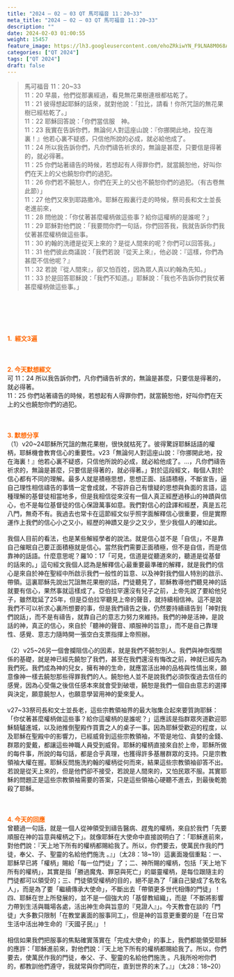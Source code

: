 ```yaml
---
title: "2024 – 02 – 03 QT 馬可福音 11：20~33"
meta_title: "2024 – 02 – 03 QT 馬可福音 11：20~33"
description: ""
date: 2024-02-03 01:00:55
weight: 15457
feature_image: https://lh3.googleusercontent.com/ehoZRkiwYN_F9LNA8M068AYxt73EavCZno-PD1cJRuf5BbSkQVUWr3gNEbt5kSs28Pb_Elg17kSrtf9ybWvojWoMV6I4tPM3vGRGDq6GkKkPdL2Gut4QAIw4-uykKUAtNiKgQKntvsU=w800
categories: ["QT 2024"]
tags: ["QT 2024"]
draft: false
---
```


<blockquote>馬可福音 11：20~33<br />
11：20 早晨，他們從那裏經過，看見無花果樹連根都枯乾了。<br />
11：21 彼得想起耶穌的話來，就對他說：「拉比，請看！你所咒詛的無花果樹已經枯乾了。」<br />
11：22 耶穌回答說：「你們當信服　神。<br />
11：23 我實在告訴你們，無論何人對這座山說：『你挪開此地，投在海裏！』他若心裏不疑惑，只信他所說的必成，就必給他成了。<br />
11：24 所以我告訴你們，凡你們禱告祈求的，無論是甚麼，只要信是得著的，就必得著。<br />
11：25 你們站著禱告的時候，若想起有人得罪你們，就當饒恕他，好叫你們在天上的父也饒恕你們的過犯。<br />
11：26 你們若不饒恕人，你們在天上的父也不饒恕你們的過犯。（有古卷無此節）」<br />
11：27 他們又來到耶路撒冷。耶穌在殿裏行走的時候，祭司長和文士並長老進前來，<br />
11：28 問他說：「你仗著甚麼權柄做這些事？給你這權柄的是誰呢？」<br />
11：29 耶穌對他們說：「我要問你們一句話，你們回答我，我就告訴你們我仗著甚麼權柄做這些事。<br />
11：30 約翰的洗禮是從天上來的？是從人間來的呢？你們可以回答我。」<br />
11：31 他們彼此商議說：「我們若說『從天上來』，他必說：『這樣，你們為甚麼不信他呢？』<br />
11：32 若說『從人間來』，卻又怕百姓，因為眾人真以約翰為先知。」<br />
11：33 於是回答耶穌說：「我們不知道。」耶穌說：「我也不告訴你們我仗著甚麼權柄做這些事。」</blockquote><br />
&nbsp;<br />
<br />
&nbsp;<br />
<br />
<span style="color: #ff6600;"><strong>1.  經文3遍</strong></span><br />
<br />
&nbsp;<br />
<br />
<span style="color: #ff6600;"><strong>2. 今天默想經文<br />
</strong></span>可 11：24 所以我告訴你們，凡你們禱告祈求的，無論是甚麼，只要信是得著的，就必得著。<br />
11：25 你們站著禱告的時候，若想起有人得罪你們，就當饒恕他，好叫你們在天上的父也饒恕你們的過犯。<br />
<br />
&nbsp;<br />
<br />
<strong><span style="color: #ff6600;">3. 默想分享<br />
</span></strong>（1）v20~24耶穌所咒詛的無花果樹，很快就枯死了。彼得驚訝耶穌話語的權柄，耶穌機會教育信心的重要性。v23「無論何人對這座山說：『你挪開此地，投在海裏！』他若心裏不疑惑，只信他所說的必成，就必給他成了。…，凡你們禱告祈求的，無論是甚麼，只要信是得著的，就必得著。」對於這段經文，每個人對於信心都有不同的理解。最多人就是積極思想，思想正面、話語積極，不斷宣告，逼自己理性相信禱告的事情一定會成就，不容許自己有懷疑的思想與負面的言語，這種理解的基督徒相當地多，但是我相信從來沒有一個人真正經歷過移山的神蹟與信心，也不是每位基督徒的信心保證萬事如意。我們對信心的詮譯和經歷，真是五花八門，無奇不有。我過去也常卡在這節經文似乎照字面解釋信心很重要，但是實際運作上我們的信心小之又小，經歷的神蹟又是少之又少，至少我個人的確如此。<br />
<br />
我個人目前的看法，也是某些解經學者的說法。就是信心並不是「自信」，不是靠自己催眠自己要正面積極就是信心。當然我們需要正面積極，但不是自信，而是信靠神的話語。什麼意思呢？羅10：17「可見，信道是從聽道來的，聽道是從基督的話來的。」這句經文我個人認為是解釋信心最重要最準確的解釋，就是我們的信心是來自於神在聖經中所啟示我們一般性的旨意、以及神對我們個人特別的啟示、帶領。這裏耶穌先說出咒詛無花果樹的話，門徒聽見了，耶穌教導他們聽見神的話就要有信心，果然事就這樣成了。亞伯拉罕還沒有兒子之前，上帝先說了要給他兒子，雖然耽延了25年，但是亞伯拉罕聽見上帝的聲音，就持續相信神。這不是說我們不可以祈求心裏所想要的事，但是我們禱告之後，仍然要持續禱告到「神對我們說話」，而不是有禱告，就靠自己的意志力努力來維持。我們的神是活神，是說話的神，真正的信心，來自於「聽神的聲音、順服神的旨意」，而不是自己靠理性、感覺、意志力隨時開一張空白支票指揮上帝照辦。<br />
<br />
（2）v25~26另一個會攔阻信心的因素，就是我們不饒恕別人。我們與神恢復關係的基礎，就是神已經先饒恕了我們，甚至在我們還沒有悔改之前，神就已經先為我們死。我們成為神的兒女，擁有神的生命，就應當活出神的品格與性情出來，願意像神一樣去饒恕那些得罪我們的人。饒恕他人並不是說我們必須恢復過去信任的感覺，因為心受傷之後信任感本來就會受到破壞，饒恕是我們一個自由意志的選擇與決定，願意饒恕人，也願意學習用神的愛來愛人。<br />
<br />
v27~33祭司長和文士並長老，這些宗教領袖界的最大咖集合起來要質詢耶穌：「你仗著甚麼權柄做這些事？給你這權柄的是誰呢？」這應該是指群眾夾道歡迎耶穌騎驢進城，以及祂推倒聖殿作買賣之人的桌子一事。因為耶穌受歡迎的程度，以及耶穌在聖殿中的影響力，已經威脅到這些宗教領袖，不管是地位、貪婪的金錢、群眾的愛戴，都讓這些神職人員受到威脅。耶穌的權柄直接來自於上帝，耶穌所做的每件事，所說的每句話，都是合乎真理，也獲得許多基層群眾的支持。只是宗教領袖大權在握。耶穌反問施洗約翰的權柄從何而來，結果這些宗教領袖卻答不出。若說是從天上來的，但是他們卻不接受，若說是人間來的，又怕民眾不服。其實耶穌的問題正是這些宗教領袖需要的答案，只是這些領袖心硬聽不進去，到最後乾脆殺了耶穌。<br />
<br />
&nbsp;<br />
<br />
<strong style="font-size: inherit;"><span style="color: #ff6600;">4. 今天的回應<br />
</span></strong>曾聽過一句話，就是一個人從神領受到禱告醫病、趕鬼的權柄，來自於我們「先要順服在神的旨意與權柄之下」。就像耶穌在大使命中直接說明白了：「耶穌進前來，對他們說：『天上地下所有的權柄都賜給我了。所以，你們要去，使萬民作我的門徒，奉父、子、聖靈的名給他們施洗 。』」（太28：18~19）這裏面幾個重點：一、耶穌早已將「權柄」賜給「每一位門徒」了；二、神所賜的權柄，包括「天上地下所有的權柄」，其實是指「勝過魔鬼、罪惡與死亡」的屬靈權柄，是每位跟隨主的門徒都可以領受的；三、門徒領受權柄的目的，絕不是為了「讓自己變成了名牧名人」，而是為了要「繼續傳承大使命」，不斷出去「帶領更多世代相傳的門徒」！四、耶穌在世上所發展的，並不是一個強大的「基督教組織」，而是「不斷將影響力帶到生活與職場各處，活出神生命與旨意的『見證人』」。今天教會在談的「門徒」大多數只限制「在教堂裏面的服事同工」，但是神的旨意更重要的是「在日常生活中活出神生命的『天國子民』」！<br />
<br />
相信如果我們把服事的焦點確實落實在「完成大使命」的事上，我們都能領受耶穌的應許：「耶穌進前來，對他們說：『天上地下所有的權柄都賜給我了。所以，你們要去，使萬民作我的門徒，奉父、子、聖靈的名給他們施洗 。凡我所吩咐你們的，都教訓他們遵守，我就常與你們同在，直到世界的末了。』」（太28：18~20）<br />
<br />
<audio style="display: none;" controls="controls"></audio><br />
<br />
<audio style="display: none;" controls="controls"></audio><br />
<br />
<audio style="display: none;" controls="controls"></audio><br />
<br />
<audio style="display: none;" controls="controls"></audio><br />
<br />
<audio style="display: none;" controls="controls"></audio>
        